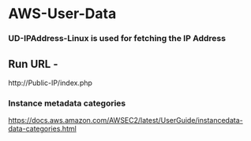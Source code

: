 # AWS-User-Data

### UD-IPAddress-Linux is used for fetching the IP Address 


## Run URL - 
http://Public-IP/index.php

### Instance metadata categories
https://docs.aws.amazon.com/AWSEC2/latest/UserGuide/instancedata-data-categories.html
